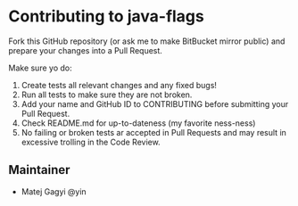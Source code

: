 Contributing to java-flags
==========================

Fork this GitHub repository (or ask me to make BitBucket mirror public) and prepare your changes into a Pull Request.

Make sure yo do:

1. Create tests all relevant changes and any fixed bugs!
2. Run all tests to make sure they are not broken.
3. Add your name and GitHub ID to CONTRIBUTING before submitting your Pull Request.
4. Check README.md for up-to-dateness (my favorite ness-ness)
5. No failing or broken tests ar accepted in Pull Requests and may result in excessive trolling in the Code Review.

## Maintainer

- Matej Gagyi @yin

